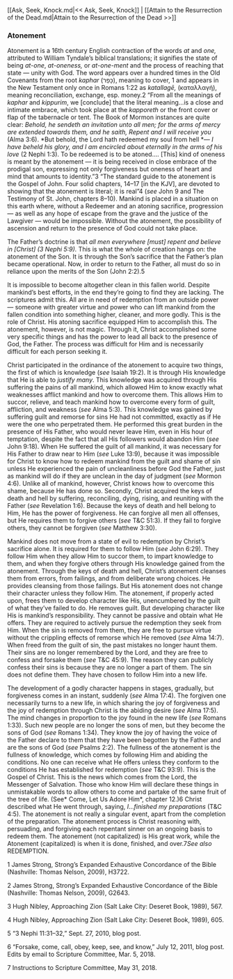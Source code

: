 [[Ask, Seek, Knock.md|<< Ask, Seek, Knock]]  |  [[Attain to the Resurrection of the Dead.md|Attain to the Resurrection of the Dead >>]]

### Atonement
Atonement is a 16th century English contraction of the words *at* and *one,* attributed to William Tyndale’s biblical translations; it signifies the state of being *at*-*one*, *at*-*oneness,* or *at*-*one-ment* and the process of reaching that state — unity with God. The word appears over a hundred times in the Old Covenants from the root *kaphar* (כָּפַר), meaning to cover, 1 and appears in the New Testament only once in Romans 1:22 as *katallagē,* (καταλλαγή), meaning reconciliation, exchange, esp. money.2 “From all the meanings of *kaphar* and *kippurim*, we [conclude] that the literal meaning…is a close and intimate embrace, which took place at the *kapporeth* or the front cover or flap of the tabernacle or tent. The Book of Mormon instances are quite clear: *Behold, he sendeth an invitation unto all men; for the arms of mercy are extended towards them, and he saith, Repent and I will receive you* (Alma 3:6). *But behold, the Lord hath redeemed my soul from hell *— *I have beheld his glory, and I am encircled about eternally in the arms of his love* (2 Nephi 1:3). To be redeemed is to be atoned…. [This] kind of oneness is meant by the atonement — it is being received in close embrace of the prodigal son, expressing not only forgiveness but oneness of heart and mind that amounts to identity.”3 “The standard guide to the atonement is the Gospel of John. Four solid chapters, 14–17 [in the KJV], are devoted to showing that the atonement is literal; it is real”4 (*see* John 9 and The Testimony of St. John, chapters 8–10). Mankind is placed in a situation on this earth where, without a Redeemer and an atoning sacrifice, progression — as well as any hope of escape from the grave and the justice of the Lawgiver — would be impossible. Without the atonement, the possibility of ascension and return to the presence of God could not take place.

The Father’s doctrine is that *all men everywhere [must] repent and believe in [Christ] *(3 Nephi 5:9)*.* This is what the whole of creation hangs on: the atonement of the Son. It is through the Son’s sacrifice that the Father’s plan became operational. Now, in order to return to the Father, all must do so in reliance upon the merits of the Son (John 2:2).5

It is impossible to become altogether clean in this fallen world. Despite mankind’s best efforts, in the end they’re going to find they are lacking. The scriptures admit this. All are in need of redemption from an outside power — someone with greater virtue and power who can lift mankind from the fallen condition into something higher, cleaner, and more godly. This is the role of Christ. His atoning sacrifice equipped Him to accomplish this. The atonement, however, is not magic. Through it, Christ accomplished some very specific things and has the power to lead all back to the presence of God, the Father. The process was difficult for Him and is necessarily difficult for each person seeking it.

Christ participated in the ordinance of the atonement to acquire two things, the first of which is knowledge (*see* Isaiah 19:2). It is through His knowledge that He is able to *justify many*. This knowledge was acquired through His suffering the pains of all mankind, which allowed Him to know exactly what weaknesses afflict mankind and how to overcome them. This allows Him to succor, relieve, and teach mankind how to overcome every form of guilt, affliction, and weakness (*see* Alma 5:3). This knowledge was gained by suffering guilt and remorse for sins He had not committed, exactly as if He were the one who perpetrated them. He performed this great burden in the presence of His Father, who would never leave Him, even in His hour of temptation, despite the fact that all His followers would abandon Him (*see* John 9:18). When He suffered the guilt of all mankind, it was necessary for His Father to draw near to Him (*see* Luke 13:9), because it was impossible for Christ to know how to redeem mankind from the guilt and shame of sin unless He experienced the pain of uncleanliness before God the Father, just as mankind will do if they are unclean in the day of judgment (*see* Mormon 4:6). Unlike all of mankind, however, Christ knows how to overcome this shame, because He has done so. Secondly, Christ acquired the keys of death and hell by suffering, reconciling, dying, rising, and reuniting with the Father (*see* Revelation 1:6). Because the keys of death and hell belong to Him, He has the power of forgiveness. He can forgive all men all offenses, but He requires them to forgive others (*see* T&C 51:3). If they fail to forgive others, they cannot be forgiven (*see* Matthew 3:30).

Mankind does not move from a state of evil to redemption by Christ’s sacrifice alone. It is required for them to follow Him (*see* John 6:29). They follow Him when they allow Him to succor them, to impart knowledge to them, and when they forgive others through His knowledge gained from the atonement. Through the keys of death and hell, Christ’s atonement cleanses them from errors, from failings, and from deliberate wrong choices. He provides cleansing from those failings. But His atonement does not change their character unless they follow Him. The atonement, if properly acted upon, frees them to develop character like His, unencumbered by the guilt of what they’ve failed to do. He removes guilt. But developing character like His is mankind’s responsibility. They cannot be passive and obtain what He offers. They are required to actively pursue the redemption they seek from Him. When the sin is removed from them, they are free to pursue virtue without the crippling effects of remorse which He removed (*see* Alma 14:7). When freed from the guilt of sin, the past mistakes no longer haunt them. Their sins are no longer remembered by the Lord, and they are free to confess and forsake them (*see* T&C 45:9). The reason they can publicly confess their sins is because they are no longer a part of them. The sin does not define them. They have chosen to follow Him into a new life.

The development of a godly character happens in stages, gradually, but forgiveness comes in an instant, suddenly (*see* Alma 17:4). The forgiven one necessarily turns to a new life, in which sharing the joy of forgiveness and the joy of redemption through Christ is the abiding desire (*see* Alma 17:5). The mind changes in proportion to the joy found in the new life (*see* Romans 1:33). Such new people are no longer the sons of men, but they become the sons of God (*see* Romans 1:34). They know the joy of having the voice of the Father declare to them that they have been begotten by the Father and are the sons of God (*see* Psalms 2:2). The fullness of the atonement is the fullness of knowledge, which comes by following Him and abiding the conditions. No one can receive what He offers unless they conform to the conditions He has established for redemption (*see* T&C 93:9). This is the Gospel of Christ. This is the news which comes from the Lord, the Messenger of Salvation. Those who know Him will declare these things in unmistakable words to allow others to come and partake of the same fruit of the tree of life. (See* Come, Let Us Adore Him*, chapter 12.)6 Christ described what He went through, saying, *I*…*finished my preparations* (T&C 4:5). The atonement is not really a singular event, apart from the completion of the preparation. The atonement process is Christ reasoning with, persuading, and forgiving each repentant sinner on an ongoing basis to redeem them. The atonement (not capitalized) is His great work, while the Atonement (capitalized) is when it is done, finished, and over.7*See also* REDEMPTION.



1 James Strong, Strong’s Expanded Exhaustive Concordance of the Bible (Nashville: Thomas Nelson, 2009), H3722.


2 James Strong, Strong’s Expanded Exhaustive Concordance of the Bible (Nashville: Thomas Nelson, 2009), G2643.


3 Hugh Nibley, Approaching Zion (Salt Lake City: Deseret Book, 1989), 567.


4 Hugh Nibley, Approaching Zion (Salt Lake City: Deseret Book, 1989), 605.


5 “3 Nephi 11:31–32,” Sept. 27, 2010, blog post.


6 “Forsake, come, call, obey, keep, see, and know,” July 12, 2011, blog post. Edits by email to Scripture Committee, Mar. 5, 2018.


7 Instructions to Scripture Committee, May 31, 2018.